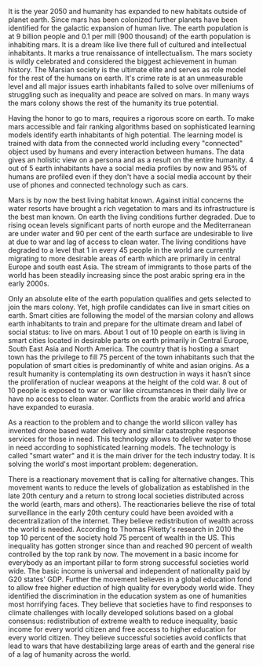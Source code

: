 It is the year 2050 and humanity has expanded to new habitats outside of planet earth. Since mars has been colonized further planets have been identified for the galactic expansion of human live. The earth population is at 9 billion people and 0.1 per mill (900 thousand) of the earth population is inhabiting mars. It is a dream like live there full of cultured and intellectual inhabitants. It marks a true renaissance of intellectualism. The mars society is wildly celebrated and considered the biggest achievement in human history. The Marsian society is the ultimate elite and serves as role model for the rest of the humans on earth. It's crime rate is at an unmeasurable level and all major issues earth inhabitants failed to solve over milleniums of struggling such as inequality and peace are solved on mars. In many ways the mars colony shows the rest of the humanity its true potential.

Having the honor to go to mars, requires a rigorous score on earth. To make mars accessible and fair ranking algorithms based on sophisticated learning models identify earth inhabitants of high potential. The learning model is trained with data from the connected world including every "connected" object used by humans and every interaction between humans. The data gives an holistic view on a persona and as a result on the entire humanity. 4 out of 5 earth inhabitants have a social media profiles by now and 95% of humans are profiled even if they don't have a social media account by their use of phones and connected technology such as cars.

Mars is by now the best living habitat known. Against initial concerns the water resorts have brought a rich vegetation to mars and its infrastructure is the best man known. On earth the living conditions further degraded. Due to rising ocean levels significant parts of north europe and the Mediterranean are under water and 90 per cent of the earth surface are undesirable to live at due to war and lag of access to clean water. The living conditions have degraded to a level that 1 in every 45 people in the world are currently migrating to more desirable areas of earth which are primarily in central Europe and south east Asia. The stream of immigrants to those parts of the world has been steadily increasing since the post arabic spring era in the early 2000s.

Only an absolute elite of the earth population qualifies and gets selected to join the mars colony. Yet, high profile candidates can live in smart cities on earth. Smart cities are following the model of the marsian colony and allows earth inhabitants to train and prepare for the ultimate dream and label of social status: to live on mars. About 1 out of 10 people on earth is living in smart cities located in desirable parts on earth primarily in Central Europe, South East Asia and North America. The country that is hosting a smart town has the privilege to fill 75 percent of the town inhabitants such that the population of smart cities is predominantly of white and asian origins. As a result humanity is contemplating its own destruction in ways it hasn’t since the proliferation of nuclear weapons at the height of the cold war. 8 out of 10 people is exposed to war or war like circumstances in their daily live or have no access to clean water. Conflicts from the arabic world and africa have expanded to eurasia.

As a reaction to the problem and to change the world silicon valley has invented drone based water delivery and similar catastrophe response services for those in need. This technology allows to deliver water to those in need according to sophisticated learning models. The technology is called "smart water" and it is the main driver for the tech industry today. It is solving the world's most important problem: degeneration.

There is a reactionary movement that is calling for alternative changes. This movement wants to reduce the levels of globalization as established in the late 20th century and a return to strong local societies distributed across the world (earth, mars and others). The reactionaries believe the rise of total surveillance in the early 20th century could have been avoided with a decentralization of the internet. They believe redistribution of wealth across the world is needed. According to Thomas Piketty's research in 2010 the top 10 percent of the society hold 75 percent of wealth in the US. This inequality has gotten stronger since than and reached 90 percent of wealth controlled by the top rank by now. The movement in a basic income for everybody as an important pillar to form strong successful societies world wide. The basic income is universal and independent of nationality paid by G20 states' GDP. Further the movement believes in a global education fond to allow free higher eduction of high quality for everybody world wide. They identified the discrimination in the education system as one of humanities most horrifying faces. They believe that societies have to find responses to climate challenges with locally developed solutions based on a global consensus: redistribution of extreme wealth to reduce inequality, basic income for every world citizen and free access to higher education for every world citizen. They believe successful societies avoid conflicts that lead to wars that have destabilizing large areas of earth and the general rise of a lag of humanity across the world.
